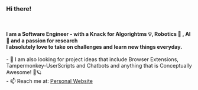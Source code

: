 ### Hi there!
<br/>


<br/>
<b>I am a Software Engineer - with a Knack for Algorightms 💡, Robotics 🤖 , AI 🧠 and a passion for research </b>
<br/>
<b>I absolutely love to take on challenges and learn new things everyday.</b>
<br/><br/>
<!--
<b> I am currently looking for contributors on these Projects - </b>

|      Project :octocat:   |     Issues :bug:   | Open PRs :bell:  | Closed PRs :fire:  |
|-------------|-------------------|---|---|
| [**Voice-Slider**](https://github.com/Somoy73/Voice-Slider) | [![GitHub issues](https://img.shields.io/github/issues/Somoy73/Voice-Slider?color=green&logo=github&style=flat)](https://github.com/Somoy73/Voice-Slider/issues) | [![GitHub PRs](https://img.shields.io/github/issues-pr/vinitshahdeo/PortScanner?style=flat&logo=github)](https://github.com/Somoy73/Voice-Slider/pulls)  | [![GitHub PRs](https://img.shields.io/github/issues-pr-closed/Somoy73/Voice-Slider?style=flat&color=critical&logo=github)](https://github.com//pulls?q=is%3July+is%3Aclosed)  |
<b>
-->
- 👯 I am also looking for project ideas that include Browser Extensions, Tampermonkey-UserScripts and Chatbots and anything that is Conceptually Awesome! 🚀🪐
<br/>
- 📫 Reach me at: <a href="https://somoy.me">Personal Website</a>
<br/>

<!--
**Somoy73/Somoy73** is a ✨ _special_ ✨ repository because its `README.md` (this file) appears on your GitHub profile.

Here are some ideas to get you started:

- 🔭 I’m currently working on Javascript Projects 
- 🌱 I’m currently learning MERN-Stack and AI
- 👯 I’m looking to collaborate on anything related to what I am learning or working on
- 📫 How to reach me: Somoy97@gmail.com

- 🔭 I’m currently working on ...
- 🌱 I’m currently learning ...
- 👯 I’m looking to collaborate on ...
- 🤔 I’m looking for help with ...
- 💬 Ask me about ...
- 📫 How to reach me: ...
- 😄 Pronouns: ...
- ⚡ Fun fact: ...
-->
